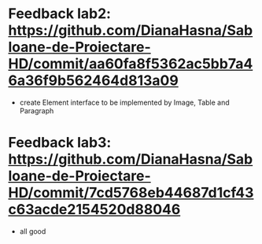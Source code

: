 # Feedback lab2: https://github.com/DianaHasna/Sabloane-de-Proiectare-HD/commit/aa60fa8f5362ac5bb7a46a36f9b562464d813a09
- create Element interface to be implemented by Image, Table and Paragraph

# Feedback lab3: https://github.com/DianaHasna/Sabloane-de-Proiectare-HD/commit/7cd5768eb44687d1cf43c63acde2154520d88046
- all good
